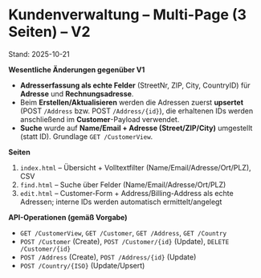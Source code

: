 # Kundenverwaltung – Multi-Page (3 Seiten) – V2
Stand: 2025-10-21

**Wesentliche Änderungen gegenüber V1**
- **Adresserfassung als echte Felder** (StreetNr, ZIP, City, CountryID) für **Adresse** und **Rechnungsadresse**.
- Beim **Erstellen/Aktualisieren** werden die Adressen zuerst **upsertet** (POST `/Address` bzw. POST `/Address/{id}`), die erhaltenen IDs werden anschließend im **Customer**-Payload verwendet.
- **Suche** wurde auf **Name/Email + Adresse (Street/ZIP/City)** umgestellt (statt ID). Grundlage `GET /CustomerView`.

**Seiten**
1. `index.html` – Übersicht + Volltextfilter (Name/Email/Adresse/Ort/PLZ), CSV
2. `find.html` – Suche über Felder (Name/Email/Adresse/Ort/PLZ)
3. `edit.html` – Customer-Form + Address/Billing-Address als echte Adressen; interne IDs werden automatisch ermittelt/angelegt

**API-Operationen (gemäß Vorgabe)**
- `GET /CustomerView`, `GET /Customer`, `GET /Address`, `GET /Country`
- `POST /Customer` (Create), `POST /Customer/{id}` (Update), `DELETE /Customer/{id}`
- `POST /Address` (Create), `POST /Address/{id}` (Update)
- `POST /Country/{ISO}` (Update/Upsert)
